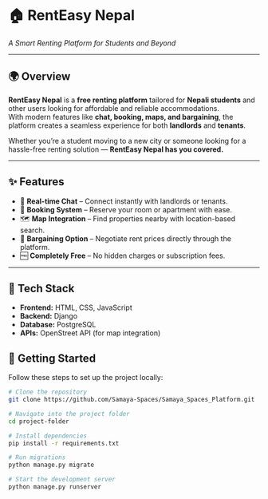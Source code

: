 # 🏠 RentEasy Nepal  
*A Smart Renting Platform for Students and Beyond*  


---

## 🌍 Overview  
**RentEasy Nepal** is a **free renting platform** tailored for **Nepali students** and other users looking for affordable and reliable accommodations.  
With modern features like **chat, booking, maps, and bargaining**, the platform creates a seamless experience for both **landlords** and **tenants**.  

Whether you’re a student moving to a new city or someone looking for a hassle-free renting solution — **RentEasy Nepal has you covered.**  

---

## ✨ Features  
- 💬 **Real-time Chat** – Connect instantly with landlords or tenants.  
- 📅 **Booking System** – Reserve your room or apartment with ease.  
- 🗺 **Map Integration** – Find properties nearby with location-based search.  
- 🤝 **Bargaining Option** – Negotiate rent prices directly through the platform.  
- 🆓 **Completely Free** – No hidden charges or subscription fees.  

---

## 🚀 Tech Stack  
- **Frontend:** HTML, CSS, JavaScript  
- **Backend:** Django 
- **Database:** PostgreSQL  
- **APIs:** OpenStreet API (for map integration)  


## 📖 Getting Started  
Follow these steps to set up the project locally:  

```bash
# Clone the repository
git clone https://github.com/Samaya-Spaces/Samaya_Spaces_Platform.git

# Navigate into the project folder
cd project-folder

# Install dependencies
pip install -r requirements.txt

# Run migrations
python manage.py migrate

# Start the development server
python manage.py runserver

